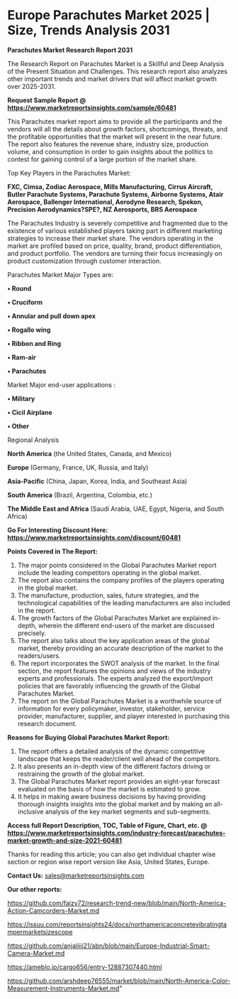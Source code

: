 # Europe Parachutes Market 2025 | Size, Trends Analysis 2031

<strong>Parachutes Market Research Report 2031</strong>

The Research Report on Parachutes Market is a Skillful and Deep Analysis of the Present Situation and Challenges. This research report also analyzes other important trends and market drivers that will affect market growth over 2025-2031.

<strong>Request Sample Report @ <a href=https://www.marketreportsinsights.com/sample/60481>https://www.marketreportsinsights.com/sample/60481</a></strong>

This Parachutes market report aims to provide all the participants and the vendors will all the details about growth factors, shortcomings, threats, and the profitable opportunities that the market will present in the near future. The report also features the revenue share, industry size, production volume, and consumption in order to gain insights about the politics to contest for gaining control of a large portion of the market share.

Top Key Players in the Parachutes Market:

<strong>FXC, Cimsa, Zodiac Aerospace, Mills Manufacturing, Cirrus Aircraft, Butler Parachute Systems, Parachute Systems, Airborne Systems, Atair Aerospace, Ballenger International, Aerodyne Research, Spekon, Precision Aerodynamics?SPE?, NZ Aerosports, BRS Aerospace</strong>

The Parachutes Industry is severely competitive and fragmented due to the existence of various established players taking part in different marketing strategies to increase their market share. The vendors operating in the market are profiled based on price, quality, brand, product differentiation, and product portfolio. The vendors are turning their focus increasingly on product customization through customer interaction.

Parachutes Market Major Types are:

<strong>• Round

• Cruciform

• Annular and pull down apex

• Rogallo wing

• Ribbon and Ring

• Ram-air

• Parachutes</strong>

Market Major end-user applications :

<strong>• Military

• Cicil Airplane

• Other</strong>

Regional Analysis

</u><strong><b>North America</b></strong> (the United States, Canada, and Mexico)

<strong><b>Europe </b></strong>(Germany, France, UK, Russia, and Italy)

<strong><b>Asia-Pacific</b></strong> (China, Japan, Korea, India, and Southeast Asia)

<strong><b>South America</b></strong> (Brazil, Argentina, Colombia, etc.)

<strong><b>The Middle East and Africa</b></strong> (Saudi Arabia, UAE, Egypt, Nigeria, and South Africa)

<strong>Go For Interesting Discount Here: <a href=https://www.marketreportsinsights.com/discount/60481>https://www.marketreportsinsights.com/discount/60481</a></strong>

<strong>Points Covered in The Report:</strong>
<ol>
  <li>The major points considered in the Global Parachutes Market report include the leading competitors operating in the global market.</li>
  <li>The report also contains the company profiles of the players operating in the global market.</li>
  <li>The manufacture, production, sales, future strategies, and the technological capabilities of the leading manufacturers are also included in the report.</li>
  <li>The growth factors of the Global Parachutes Market are explained in-depth, wherein the different end-users of the market are discussed precisely.</li>
  <li>The report also talks about the key application areas of the global market, thereby providing an accurate description of the market to the readers/users.</li>
  <li>The report incorporates the SWOT analysis of the market. In the final section, the report features the opinions and views of the industry experts and professionals. The experts analyzed the export/import policies that are favorably influencing the growth of the Global Parachutes Market.</li>
  <li>The report on the Global Parachutes Market is a worthwhile source of information for every policymaker, investor, stakeholder, service provider, manufacturer, supplier, and player interested in purchasing this research document.</li>
</ol>
<strong>Reasons for Buying Global Parachutes Market Report:</strong>

<ol>
  <li>The report offers a detailed analysis of the dynamic competitive landscape that keeps the reader/client well ahead of the competitors.</li>
  <li>It also presents an in-depth view of the different factors driving or restraining the growth of the global market.</li>
  <li>The Global Parachutes Market report provides an eight-year forecast evaluated on the basis of how the market is estimated to grow.</li>
  <li>It helps in making aware business decisions by having providing thorough insights insights into the global market and by making an all-inclusive analysis of the key market segments and sub-segments.</li>
</ol>
<strong>Access full Report Description, TOC, Table of Figure, Chart, etc. @ <a href=https://www.marketreportsinsights.com/industry-forecast/parachutes-market-growth-and-size-2021-60481>https://www.marketreportsinsights.com/industry-forecast/parachutes-market-growth-and-size-2021-60481</a></strong>


Thanks for reading this article; you can also get individual chapter wise section or region wise report version like Asia, United States, Europe.

<strong>Contact Us:</strong>
sales@marketreportsinsights.com

<strong>Our other reports:</strong>

<a href=https://github.com/faizy72/research-trend-new/blob/main/North-America-Action-Camcorders-Market.md>https://github.com/faizy72/research-trend-new/blob/main/North-America-Action-Camcorders-Market.md</a>

<a href=https://issuu.com/reportsinsights24/docs/northamericaconcretevibratingtampermarketsizescope>https://issuu.com/reportsinsights24/docs/northamericaconcretevibratingtampermarketsizescope</a>

<a href=https://github.com/anjaliiii21/abn/blob/main/Europe-Industrial-Smart-Camera-Market.md>https://github.com/anjaliiii21/abn/blob/main/Europe-Industrial-Smart-Camera-Market.md</a>

<a href=https://ameblo.jp/cargo656/entry-12887307440.html>https://ameblo.jp/cargo656/entry-12887307440.html</a>

<a href=https://github.com/arshdeep76555/market/blob/main/North-America-Color-Measurement-Instruments-Market.md>https://github.com/arshdeep76555/market/blob/main/North-America-Color-Measurement-Instruments-Market.md</a>"
